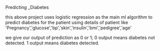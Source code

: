Predicting _Diabetes

this above project uses logistic regression as the main ml algorithm to predict diabetes for the patient using details of patient like 'Pregnancy','glucose','bp','skin','insulin','bmi','pedigree','age'






























we give our output of prediction as 0 or 1;
                0 output means diabetes not detected.
                1 output means diabetes  detected.
